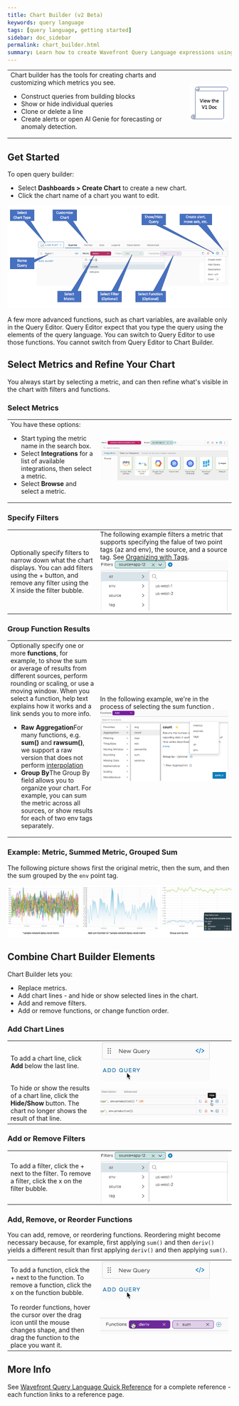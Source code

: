 ```yaml
---
title: Chart Builder (v2 Beta)
keywords: query language
tags: [query language, getting started]
sidebar: doc_sidebar
permalink: chart_builder.html
summary: Learn how to create Wavefront Query Language expressions using Query Builder.
---
```


<table style="width: 100%;">
<tbody>
<tr>
<td width="80%">Chart builder has the tools for creating charts and customizing which metrics you see.
<ul>
<li>Construct queries from building blocks</li>
<li>Show or hide individual queries</li>
<li>Clone or delete a line</li>
<li>Create alerts or open AI Genie for forecasting or anomaly detection. </li></ul></td>
<td width="20%"><a href="query_language_query_builder.html"><img src="/images/classic_button.png" alt="click here for the classic doc"/></a></td>
</tr>
</tbody>
</table>


## Get Started

To open query builder:

* Select **Dashboards > Create Chart** to create a new chart.
* Click the chart name of a chart you want to edit.

![query builder tasks](images/query_builder_collage.png)

A few more advanced functions, such as chart variables, are available only in the Query Editor. Query Editor expect that you type the query using the elements of the query language. You can switch to Query Editor to use those functions. You cannot switch from Query Editor to Chart Builder.

## Select Metrics and Refine Your Chart

You always start by selecting a metric, and can then refine what's visible in the chart with filters and functions.

### Select Metrics

<table style="width: 100%;">
<tbody>
<tr>
<td width="40%">You have these options:
<ul>
<li>Start typing the metric name in the search box.</li>
<li>Select <strong>Integrations</strong> for a list of available integrations, then select a metric. </li>
<li>Select <strong>Browse</strong> and select a metric. </li></ul></td>
<td width="60%"><img src="/images/v2_add_metric.png" alt="add a metric"></td>
</tr>
</tbody>
</table>

### Specify Filters

<table style="width: 100%;">
<tbody>
<tr>
<td width="40%">Optionally specify filters to narrow down what the chart displays. You can add filters using the + button, and remove any filter using the X inside the filter bubble. </td>
<td width="60%">The following example filters a metric that supports specifying the falue of two point tags (az and env), the source, and a source tag. See <a href="tags_overview.html">Organizing with Tags</a>.<br>
<img src="/images/v2_add_filter.png" alt="add a filter"></td>
</tr>
</tbody>
</table>

### Group Function Results

<table style="width: 100%;">
<tbody>
<tr>
<td width="40%">Optionally specify one or more <strong>functions</strong>, for example, to show the sum or average of results from different sources, perform rounding or scaling, or use a moving window. When you select a function, help text explains how it works and a link sends you to more info.
<ul>
<li><strong>Raw Aggregation</strong>For many functions, e.g. <strong>sum()</strong> and <strong>rawsum()</strong>, we support a raw version that does not perform <a href="query_language_aggregate_functions.html">interpolation</a></li>
<li><strong>Group By</strong>The Group By field allows you to organize your chart. For example, you can sum the metric across all sources, or show results for each of two env tags separately.  </li></ul> </td>
<td width="60%">In the following example, we're in the process of selecting the sum function .<br>
<img src="/images/v2_add_functions.png" alt="add a function"></td>
</tr>
</tbody>
</table>

### Example: Metric, Summed Metric, Grouped Sum

The following picture shows first the original metric, then the sum, and then the sum grouped by the `env` point tag.

![query builder results](images/query_builder_results.png)

## Combine Chart Builder Elements

Chart Builder lets you:
* Replace metrics.
* Add chart lines - and hide or show selected lines in the chart.
* Add and remove filters.
* Add or remove functions, or change function order.

### Add Chart Lines

<table style="width: 100%;">
<tbody>
<tr>
<td width="40%">To add a chart line, click <strong>Add</strong> below the last line.  </td>
<td width="60%">
<img src="/images/add_chart_line.png" alt="add a chart line"></td>
</tr>
<tr>
<td width="40%">To hide or show the results of a chart line, click the <strong>Hide/Show</strong> button. The chart no longer shows the result of that line.</td>
<td width="60%">
<img src="/images/v2_hide_show.png" alt="show/hide button"></td>
</tr>
</tbody>
</table>

### Add or Remove Filters

<table style="width: 100%;">
<tbody>
<tr>
<td width="40%">To add a filter, click the + next to the filter. To remove a filter, click the x on the filter bubble. </td>
<td width="60%">
<img src="/images/v2_add_filter.png" alt="show/hide button"></td>
</tr>
</tbody>
</table>

### Add, Remove, or Reorder Functions

You can add, remove, or reordering functions. Reordering might become necessary because, for example, first applying `sum()` and then `deriv()` yields a different result than first applying `deriv()` and then applying `sum()`.

<table style="width: 100%;">
<tbody>
<tr>
<td width="40%">To add a function, click the + next to the function. To remove a function, click the x on the function bubble.   </td>
<td width="60%">
<img src="/images/add_chart_line.png" alt="add a chart line"></td>
</tr>
<tr>
<td width="40%">To reorder functions, hover the cursor over the drag icon until the mouse changes shape, and then drag the function to the place you want it. </td>
<td width="60%">
<img src="/images/v2_reorder_functions.png" alt="reorder functions"></td>
</tr>
</tbody>
</table>



## More Info

See [Wavefront Query Language Quick Reference](query_language_reference.html) for a complete reference - each function links to a reference page.
